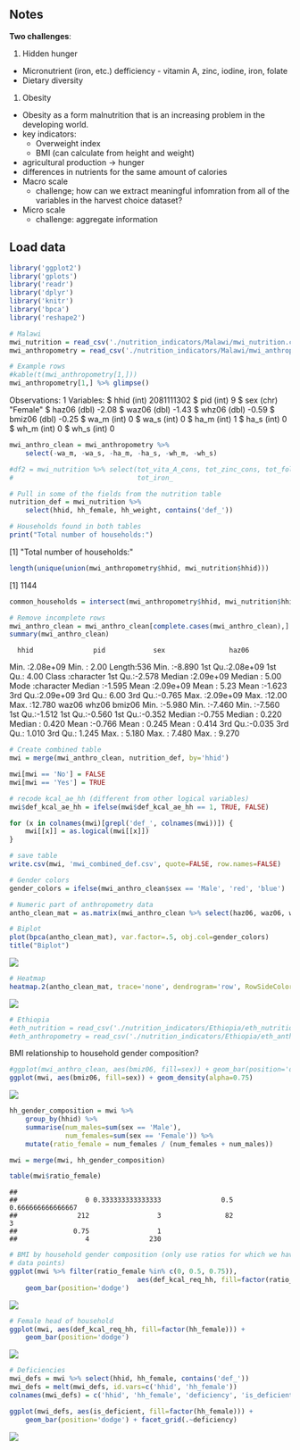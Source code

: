 Notes
-----

**Two challenges**:

1.  Hidden hunger

-   Micronutrient (iron, etc.) defficiency - vitamin A, zinc, iodine, iron, folate
-   Dietary diversity

1.  Obesity

-   Obesity as a form malnutrition that is an increasing problem in the developing world.
-   key indicators:
    -   Overweight index
    -   BMI (can calculate from height and weight)
-   agricultural production -\> hunger
-   differences in nutrients for the same amount of calories
-   Macro scale
    -   challenge; how can we extract meaningful infomration from all of the variables in the harvest choice dataset?
-   Micro scale
    -   challenge: aggregate information

Load data
---------

``` r
library('ggplot2')
library('gplots')
library('readr')
library('dplyr')
library('knitr')
library('bpca')
library('reshape2')

# Malawi
mwi_nutrition = read_csv('./nutrition_indicators/Malawi/mwi_nutrition.csv')
mwi_anthropometry = read_csv('./nutrition_indicators/Malawi/mwi_anthropometry.csv')

# Example rows
#kable(t(mwi_anthropometry[1,]))
mwi_anthropometry[1,] %>% glimpse()
```

Observations: 1 Variables: $ hhid (int) 2081111302 $ pid (int) 9 $ sex (chr) "Female" $ haz06 (dbl) -2.08 $ waz06 (dbl) -1.43 $ whz06 (dbl) -0.59 $ bmiz06 (dbl) -0.25 $ wa\_m (int) 0 $ wa\_s (int) 0 $ ha\_m (int) 1 $ ha\_s (int) 0 $ wh\_m (int) 0 $ wh\_s (int) 0

``` r
mwi_anthro_clean = mwi_anthropometry %>% 
    select(-wa_m, -wa_s, -ha_m, -ha_s, -wh_m, -wh_s)

#df2 = mwi_nutrition %>% select(tot_vita_A_cons, tot_zinc_cons, tot_fol_cons,
#                               tot_iron_

# Pull in some of the fields from the nutrition table 
nutrition_def = mwi_nutrition %>% 
    select(hhid, hh_female, hh_weight, contains('def_'))

# Households found in both tables
print("Total number of households:")
```

[1] "Total number of households:"

``` r
length(unique(union(mwi_anthropometry$hhid, mwi_nutrition$hhid)))
```

[1] 1144

``` r
common_households = intersect(mwi_anthropometry$hhid, mwi_nutrition$hhid)

# Remove incomplete rows
mwi_anthro_clean = mwi_anthro_clean[complete.cases(mwi_anthro_clean),]
summary(mwi_anthro_clean)
```

      hhid               pid            sex                haz06       

Min. :2.08e+09 Min. : 2.00 Length:536 Min. :-8.890
 1st Qu.:2.08e+09 1st Qu.: 4.00 Class :character 1st Qu.:-2.578
 Median :2.09e+09 Median : 5.00 Mode :character Median :-1.595
 Mean :2.09e+09 Mean : 5.23 Mean :-1.623
 3rd Qu.:2.09e+09 3rd Qu.: 6.00 3rd Qu.:-0.765
 Max. :2.09e+09 Max. :12.00 Max. :12.780
 waz06 whz06 bmiz06
 Min. :-5.980 Min. :-7.460 Min. :-7.560
 1st Qu.:-1.512 1st Qu.:-0.560 1st Qu.:-0.352
 Median :-0.755 Median : 0.220 Median : 0.420
 Mean :-0.766 Mean : 0.245 Mean : 0.414
 3rd Qu.:-0.035 3rd Qu.: 1.010 3rd Qu.: 1.245
 Max. : 5.180 Max. : 7.480 Max. : 9.270

``` r
# Create combined table
mwi = merge(mwi_anthro_clean, nutrition_def, by='hhid')

mwi[mwi == 'No'] = FALSE
mwi[mwi == 'Yes'] = TRUE

# recode kcal_ae_hh (different from other logical variables)
mwi$def_kcal_ae_hh = ifelse(mwi$def_kcal_ae_hh == 1, TRUE, FALSE)

for (x in colnames(mwi)[grepl('def_', colnames(mwi))]) {
    mwi[[x]] = as.logical(mwi[[x]])
}

# save table
write.csv(mwi, 'mwi_combined_def.csv', quote=FALSE, row.names=FALSE)

# Gender colors
gender_colors = ifelse(mwi_anthro_clean$sex == 'Male', 'red', 'blue')

# Numeric part of anthropometry data
antho_clean_mat = as.matrix(mwi_anthro_clean %>% select(haz06, waz06, whz06, bmiz06))

# Biplot
plot(bpca(antho_clean_mat), var.factor=.5, obj.col=gender_colors)
title("Biplot")
```

![](README_files/figure-markdown_github/load_data-1.png)

``` r
# Heatmap
heatmap.2(antho_clean_mat, trace='none', dendrogram='row', RowSideColors=gender_colors)
```

![](README_files/figure-markdown_github/load_data-2.png)

``` r
# Ethiopia
#eth_nutrition = read_csv('./nutrition_indicators/Ethiopia/eth_nutrition.csv')
#eth_anthropometry = read_csv('./nutrition_indicators/Ethiopia/eth_anthropometry.csv')
```

BMI relationship to household gender composition?

``` r
#ggplot(mwi_anthro_clean, aes(bmiz06, fill=sex)) + geom_bar(position='dodge')
ggplot(mwi, aes(bmiz06, fill=sex)) + geom_density(alpha=0.75)
```

![](README_files/figure-markdown_github/unnamed-chunk-1-1.png)

``` r
hh_gender_composition = mwi %>%
    group_by(hhid) %>% 
    summarise(num_males=sum(sex == 'Male'), 
              num_females=sum(sex == 'Female')) %>%
    mutate(ratio_female = num_females / (num_females + num_males))

mwi = merge(mwi, hh_gender_composition)

table(mwi$ratio_female)
```

    ## 
    ##                 0 0.333333333333333               0.5 0.666666666666667 
    ##               212                 3                82                 3 
    ##              0.75                 1 
    ##                 4               230

``` r
# BMI by household gender composition (only use ratios for which we have > 5
# data points)
ggplot(mwi %>% filter(ratio_female %in% c(0, 0.5, 0.75)), 
                                aes(def_kcal_req_hh, fill=factor(ratio_female))) + 
    geom_bar(position='dodge')
```

![](README_files/figure-markdown_github/unnamed-chunk-1-2.png)

``` r
# Female head of household
ggplot(mwi, aes(def_kcal_req_hh, fill=factor(hh_female))) + 
    geom_bar(position='dodge')
```

![](README_files/figure-markdown_github/unnamed-chunk-1-3.png)

``` r
# Deficiencies
mwi_defs = mwi %>% select(hhid, hh_female, contains('def_'))
mwi_defs = melt(mwi_defs, id.vars=c('hhid', 'hh_female'))
colnames(mwi_defs) = c('hhid', 'hh_female', 'deficiency', 'is_deficient')

ggplot(mwi_defs, aes(is_deficient, fill=factor(hh_female))) + 
    geom_bar(position='dodge') + facet_grid(.~deficiency)
```

![](README_files/figure-markdown_github/unnamed-chunk-1-4.png)
